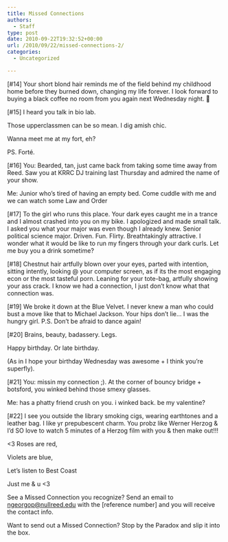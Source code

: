 ```yaml
---
title: Missed Connections
authors: 
  - Staff
type: post
date: 2010-09-22T19:32:52+00:00
url: /2010/09/22/missed-connections-2/
categories:
  - Uncategorized

---
```

[#14] Your short blond hair reminds me of the field behind my childhood home before they burned down, changing my life forever. I look forward to buying a black coffee no room from you again next Wednesday night. 🙂

[#15] I heard you talk in bio lab.
  
Those upperclassmen can be so mean. I dig amish chic.
  
Wanna meet me at my fort, eh?
  
PS. Forté.

[#16] You: Bearded, tan, just came back from taking some time away from Reed. Saw you at KRRC DJ training last Thursday and admired the name of your show.
  
Me: Junior who’s tired of having an empty bed. Come cuddle with me and we can watch some Law and Order

[#17] To the girl who runs this place. Your dark eyes caught me in a trance and I almost crashed into you on my bike. I apologized and made small talk. I asked you what your major was even though I already knew. Senior political science major. Driven. Fun. Flirty. Breathtakingly attractive. I wonder what it would be like to run my fingers through your dark curls. Let me buy you a drink sometime?

[#18] Chestnut hair artfully blown over your eyes, parted with intention, sitting intently, looking @ your computer screen, as if its the most engaging econ or the most tasteful porn. Leaning for your tote-bag, artfully showing your ass crack. I know we had a connection, I just don’t know what that connection was.

[#19] We broke it down at the Blue Velvet. I never knew a man who could bust a move like that to Michael Jackson. Your hips don’t lie&#8230; I was the hungry girl. P.S. Don’t be afraid to dance again!

[#20] Brains, beauty, badassery. Legs.
  
Happy birthday. Or late birthday.
  
(As in I hope your birthday Wednesday was awesome + I think you’re superfly).

[#21] You: missin my connection ;). At the corner of bouncy bridge + botsford, you winked behind those smexy glasses.
  
Me: has a phatty friend crush on you. i winked back. be my valentine?

[#22] I see you outside the library smoking cigs, wearing earthtones and a leather bag. I like yr prepubescent charm. You probz like Werner Herzog & I’d SO love to watch 5 minutes of a Herzog film with you & then make out!!!

<3 Roses are red,
  
Violets are blue,
  
Let’s listen to Best Coast
  
Just me & u <3

See a Missed Connection you recognize? Send an email to [&#x6e;&#x67;&#x65;&#x6f;&#x72;&#x67;&#x6f;&#x70;&#x40;<span class="oe_displaynone">null</span>&#x72;&#x65;&#x65;&#x64;&#x2e;&#x65;&#x64;&#x75;][1] with the [reference number] and you will receive the contact info.

Want to send out a Missed Connection? Stop by the Paradox and slip it into the box.

 [1]: mailto:&#x6e;&#x67;&#x65;&#x6f;&#x72;&#x67;&#x6f;&#x70;&#x40;&#x72;&#x65;&#x65;&#x64;&#x2e;&#x65;&#x64;&#x75;